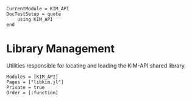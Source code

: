 ```@meta
CurrentModule = KIM_API
DocTestSetup = quote
    using KIM_API
end
```

# Library Management

Utilities responsible for locating and loading the KIM-API shared library.

```@autodocs
Modules = [KIM_API]
Pages = ["libkim.jl"]
Private = true
Order = [:function]
```
